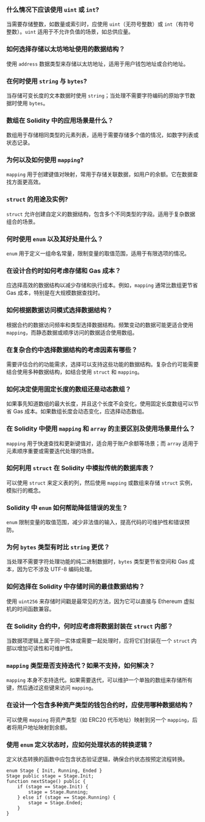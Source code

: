 ### 什么情况下应该使用 `uint` 或 `int`?
当需要存储整数，如数量或索引时，应使用 `uint`（无符号整数）或 `int`（有符号整数）。`uint` 适用于不允许负值的场景，如总供应量。

### 如何选择存储以太坊地址使用的数据结构？
使用 `address` 数据类型来存储以太坊地址，适用于用户钱包地址或合约地址。

### 在何时使用 `string` 与 `bytes`?
当存储可变长度的文本数据时使用 `string`；当处理不需要字符编码的原始字节数据时使用 `bytes`。

### 数组在 Solidity 中的应用场景是什么？
数组用于存储相同类型的元素列表，适用于需要存储多个值的情况，如数字列表或状态记录。

### 为何以及如何使用 `mapping`?
`mapping` 用于创建键值对映射，常用于存储关联数据，如用户的余额。它在数据查找方面更高效。

### `struct` 的用途及实例?
`struct` 允许创建自定义的数据结构，包含多个不同类型的字段。适用于复杂数据组合的场景。

### 何时使用 `enum` 以及其好处是什么？
`enum` 用于定义一组命名常量，限制变量的取值范围，适用于有限选项的情况。

### 在设计合约时如何考虑存储和 Gas 成本？
应选择高效的数据结构以减少存储和执行成本。例如，`mapping` 通常比数组更节省 Gas 成本，特别是在大规模数据查找时。

### 如何根据数据访问模式选择数据结构？
根据合约的数据访问频率和类型选择数据结构。频繁变动的数据可能更适合使用 `mapping`，而静态数据或顺序访问的数据适合使用数组。

### 在复杂合约中选择数据结构的考虑因素有哪些？
需要评估合约的功能需求，选择可以支持这些功能的数据结构。复杂合约可能需要结合使用多种数据结构，如结合使用 `struct` 和 `mapping`。

### 如何决定使用固定长度的数组还是动态数组？
如果事先知道数组的最大长度，并且这个长度不会变化，使用固定长度数组可以节省 Gas 成本。如果数组长度会动态变化，应选择动态数组。


### 在 Solidity 中使用 `mapping` 和 `array` 的主要区别及使用场景是什么？
`mapping` 用于快速查找和更新键值对，适合用于账户余额等场景；而 `array` 适用于元素顺序重要或需要迭代处理的场景。

### 如何利用 `struct` 在 Solidity 中模拟传统的数据库表？
可以使用 `struct` 来定义表的列，然后使用 `mapping` 或数组来存储 `struct` 实例，模拟行的概念。


### Solidity 中 `enum` 如何帮助降低错误的发生？
`enum` 限制变量的取值范围，减少非法值的输入，提高代码的可维护性和错误预防。

### 为何 `bytes` 类型有时比 `string` 更优？
当处理不需要字符处理功能的纯二进制数据时，`bytes` 类型更节省空间和 Gas 成本，因为它不涉及 UTF-8 编码处理。


### 如何选择在 Solidity 中存储时间的最佳数据结构？
使用 `uint256` 来存储时间戳是最常见的方法，因为它可以直接与 Ethereum 虚拟机的时间函数兼容。


### 在 Solidity 合约中，何时应考虑将数据封装在 `struct` 内部？
当数据项逻辑上属于同一实体或需要一起处理时，应将它们封装在一个 `struct` 内部以增加可读性和可维护性。

### `mapping` 类型是否支持迭代？如果不支持，如何解决？
`mapping` 本身不支持迭代。如果需要迭代，可以维护一个单独的数组来存储所有键，然后通过这些键来访问 `mapping`。


### 在设计一个包含多种资产类型的钱包合约时，应使用哪种数据结构？
可以使用 `mapping` 将资产类型（如 ERC20 代币地址）映射到另一个 `mapping`，后者将用户地址映射到余额。


### 使用 `enum` 定义状态时，应如何处理状态的转换逻辑？
定义状态转换的函数中应包含状态验证逻辑，确保合约状态按预定流程转换。

```
enum Stage { Init, Running, Ended }
Stage public stage = Stage.Init;
function nextStage() public {
    if (stage == Stage.Init) {
        stage = Stage.Running;
    } else if (stage == Stage.Running) {
        stage = Stage.Ended;
    }
}
```